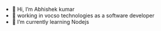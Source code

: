 - 👋 Hi, I’m Abhishek kumar
- 👀 working in vocso technologies as a software developer
- 🌱 I’m currently learning Nodejs


<!---
abhishek-vocso/abhishek-vocso is a ✨ special ✨ repository because its `README.md` (this file) appears on your GitHub profile.
You can click the Preview link to take a look at your changes.
--->
